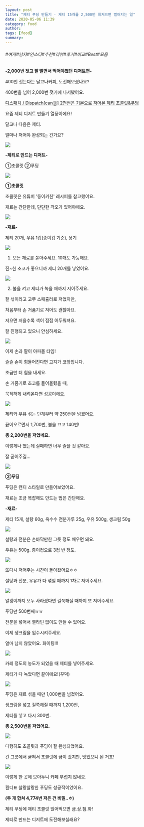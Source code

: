 ```yaml
---
layout: post
title: "제티 푸딩 만들기 - 제티 15개를 2,500번 휘저으면 벌어지는 일"
date: 2020-05-06 11:39
category: food
author: 
tags: [food]
summary: 
---
```


###### #여자#남자#인스타#추천#리뷰#후기#비교#Best#모음


**-2,000번 젓고 팔 떨면서 먹어야했던 디저트편-**

  

400번 젓는다는 달고나커피, 도전해보셨나요?

400번을 넘어 2,000번 젓기에 나서봤어요.

[디스패치 / Dispatch[canⓓ] 2천번은 기본으로 저어본 제티 초콜릿&푸딩](https://www.youtube.com/watch?v=4x5Xt1AaW7g)

요즘 제티 디저트 만들기 열풍이에요!

달고나 다음은 제티.

얼마나 저어야 완성되는 건가요?

![](https://img1.daumcdn.net/thumb/R720x0/?fname=https%3A%2F%2Ft1.daumcdn.net%2Fliveboard%2Fdispatch%2Fd2c2613c8e54416a83f040572a8360ef.JPG)

**-제티로 만드는 디저트-**

①초콜릿 ②푸딩

![](https://img1.daumcdn.net/thumb/R720x0/?fname=https%3A%2F%2Ft1.daumcdn.net%2Fliveboard%2Fdispatch%2F9c514d40873449b68946430eb5b3b393.JPG)

**①초콜릿**

초콜릿은 유튜버 '둥이키친' 레시피를 참고했어요.

재료는 간단한데, 단단한 각오가 있어야해요.

![](https://img1.daumcdn.net/thumb/R720x0/?fname=https%3A%2F%2Ft1.daumcdn.net%2Fliveboard%2Fdispatch%2Faefc37c4dc8f433d82af733ab350929f.JPG)

**-재료-**  

제티 20개, 우유 1컵(종이컵 기준), 용기

![](https://img1.daumcdn.net/thumb/R720x0/?fname=https%3A%2F%2Ft1.daumcdn.net%2Fliveboard%2Fdispatch%2F56af0be815904d30a2002eb611242555.JPG)

1. 모든 재료를 쏟아주세요. 10개도 가능해요.

진~한 초코가 좋으니까 제티 20개를 넣었어요.

![](https://img1.daumcdn.net/thumb/R720x0/?fname=https%3A%2F%2Ft1.daumcdn.net%2Fliveboard%2Fdispatch%2F2c7b215f0b72401cba0c3df517dc174e.JPG)

2. 불을 켜고 제티가 녹을 때까지 저어주세요.

잘 섞이라고 고무 스패츌러로 저었지만,

처음부터 손 거품기로 저어도 괜찮아요.

  

저으면 저을수록 색이 점점 어두워져요.

잘 진행되고 있으니 안심하세요.

![](https://img1.daumcdn.net/thumb/R720x0/?fname=https%3A%2F%2Ft1.daumcdn.net%2Fliveboard%2Fdispatch%2F687ab2c99ded49e5880f96b78356854e.JPG)

이제 손과 팔이 아파올 타임!

슬슬 손이 힘들어진다면 고지가 코앞입니다.

조금만 더 힘을 내세요.

  

손 거품기로 초코를 들어올렸을 때,

묵직하게 내려온다면 성공이에요.

![](https://img1.daumcdn.net/thumb/R720x0/?fname=https%3A%2F%2Ft1.daumcdn.net%2Fliveboard%2Fdispatch%2F1ea6ee9cbb0741669637cdc3260b8d79.JPG)

제티와 우유 섞는 단계부터 약 250번을 넘겼어요.

끓어오르면서 1,700번, 불을 끄고 140번!

**총 2,200번을 저었네요.**

이렇게나 했는데 실패하면 너무 슬플 것 같아요.

잘 굳어주길...

![](https://img1.daumcdn.net/thumb/R720x0/?fname=https%3A%2F%2Ft1.daumcdn.net%2Fliveboard%2Fdispatch%2Fa10cce39aa904998996818b43f5f9d2c.JPG)

**②푸딩**

푸딩은 캔디 스타일로 만들어보았어요.

재료는 조금 복잡해도 만드는 법은 간단해요.

**-재료-**

제티 15개, 설탕 60g, 옥수수 전분가루 25g, 우유 500g, 생크림 50g

![](https://img1.daumcdn.net/thumb/R720x0/?fname=https%3A%2F%2Ft1.daumcdn.net%2Fliveboard%2Fdispatch%2F17ff33a77cf54393b7c895918ad39cb4.JPG)

설탕과 전분은 손바닥만한 그릇 정도 채우면 돼요.

우유는 500g. 종이컵으로 3컵 반 정도.

![](https://img1.daumcdn.net/thumb/R720x0/?fname=https%3A%2F%2Ft1.daumcdn.net%2Fliveboard%2Fdispatch%2F22fe283cebc849de9ebb09352eae415e.JPG)

또다시 저어주는 시간이 돌아왔어요ㅎㅎ

설탕과 전분, 우유가 다 섞일 때까지 1차로 저어주세요.

![](https://img1.daumcdn.net/thumb/R720x0/?fname=https%3A%2F%2Ft1.daumcdn.net%2Fliveboard%2Fdispatch%2F91a0f7518df44e12b7b191de8c3e8274.JPG)

알갱이까지 모두 사라졌다면 걸쭉해질 때까지 또 저어주세요.

푸딩만 500번째ㅠㅠ

  

전분을 넣어서 젤라틴 없이도 만들 수 있어요.

이제 생크림을 입수시켜주세요.

얼마 남지 않았어요. 화이팅!!!

![](https://img1.daumcdn.net/thumb/R720x0/?fname=https%3A%2F%2Ft1.daumcdn.net%2Fliveboard%2Fdispatch%2F6e028957e66a4e25a64bfd92d666dedf.JPG)

카레 정도의 농도가 되었을 때 제티를 넣어주세요.

제티가 다 녹았다면 끝이에요!(꾸덕)

![](https://img1.daumcdn.net/thumb/R720x0/?fname=https%3A%2F%2Ft1.daumcdn.net%2Fliveboard%2Fdispatch%2Fcb4bacc9a4734b5e9b811b4e62cef75b.JPG)

푸딩은 재료 섞을 때만 1,000번을 넘겼어요.

생크림을 넣고 걸쭉해질 때까지 1,200번,

제티를 넣고 다시 300번.

**총 2,500번을 저었어요.**

![](https://img1.daumcdn.net/thumb/R720x0/?fname=https%3A%2F%2Ft1.daumcdn.net%2Fliveboard%2Fdispatch%2F33fbef68344a4adbaada7f008044a7b5.JPG)

다행히도 초콜릿과 푸딩이 잘 완성되었어요.

긴 그릇에서 굳혀서 초콜릿에 금이 갔지만, 맛있으니 된 거죠!

![](https://img1.daumcdn.net/thumb/R720x0/?fname=https%3A%2F%2Ft1.daumcdn.net%2Fliveboard%2Fdispatch%2Fa0e7e2d35b1a4f8f96d97bbe8edbe752.JPG)

이렇게 한 곳에 모아두니 카페 부럽지 않네요.

캔디표 찰랑찰랑한 푸딩도 성공적이었어요.

**(두 개 합쳐 4,774번 저은 건 비밀..ㅎ)**

  

제티 푸딩에 제티 초콜릿 얹어먹으면 금.상.첨.화!

제티로 만드는 디저트에 도전해보실래요?